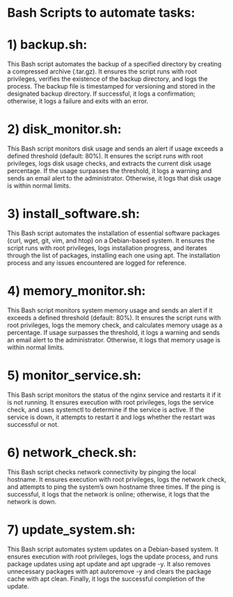 # Bash Scripts to automate tasks:

# 1) backup.sh:

This Bash script automates the backup of a specified directory by creating a compressed archive (.tar.gz). It ensures the script runs with root privileges, verifies the existence of the backup directory, and logs the process. The backup file is timestamped for versioning and stored in the designated backup directory. If successful, it logs a confirmation; otherwise, it logs a failure and exits with an error.

# 2) disk_monitor.sh:

This Bash script monitors disk usage and sends an alert if usage exceeds a defined threshold (default: 80%). It ensures the script runs with root privileges, logs disk usage checks, and extracts the current disk usage percentage. If the usage surpasses the threshold, it logs a warning and sends an email alert to the administrator. Otherwise, it logs that disk usage is within normal limits.

# 3) install_software.sh:

This Bash script automates the installation of essential software packages (curl, wget, git, vim, and htop) on a Debian-based system. It ensures the script runs with root privileges, logs installation progress, and iterates through the list of packages, installing each one using apt. The installation process and any issues encountered are logged for reference.

# 4) memory_monitor.sh:

This Bash script monitors system memory usage and sends an alert if it exceeds a defined threshold (default: 80%). It ensures the script runs with root privileges, logs the memory check, and calculates memory usage as a percentage. If usage surpasses the threshold, it logs a warning and sends an email alert to the administrator. Otherwise, it logs that memory usage is within normal limits.

# 5) monitor_service.sh:

This Bash script monitors the status of the nginx service and restarts it if it is not running. It ensures execution with root privileges, logs the service check, and uses systemctl to determine if the service is active. If the service is down, it attempts to restart it and logs whether the restart was successful or not.

# 6) network_check.sh:

This Bash script checks network connectivity by pinging the local hostname. It ensures execution with root privileges, logs the network check, and attempts to ping the system’s own hostname three times. If the ping is successful, it logs that the network is online; otherwise, it logs that the network is down.

# 7) update_system.sh:

This Bash script automates system updates on a Debian-based system. It ensures execution with root privileges, logs the update process, and runs package updates using apt update and apt upgrade -y. It also removes unnecessary packages with apt autoremove -y and clears the package cache with apt clean. Finally, it logs the successful completion of the update.
